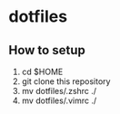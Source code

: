 # dotfiles

## How to setup
1. cd $HOME
2. git clone this repository
3. mv dotfiles/.zshrc ./
4. mv dotfiles/.vimrc ./
